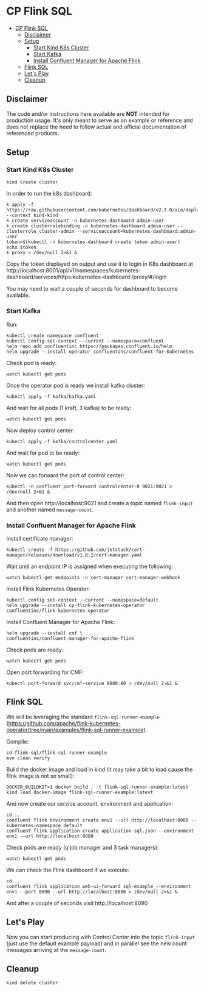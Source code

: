 # CP Flink SQL

- [CP Flink SQL](#cp-flink-sql)
  - [Disclaimer](#disclaimer)
  - [Setup](#setup)
    - [Start Kind K8s Cluster](#start-kind-k8s-cluster)
    - [Start Kafka](#start-kafka)
    - [Install Confluent Manager for Apache Flink](#install-confluent-manager-for-apache-flink)
  - [Flink SQL](#flink-sql)
  - [Let's Play](#lets-play)
  - [Cleanup](#cleanup)

## Disclaimer

The code and/or instructions here available are **NOT** intended for production usage. 
It's only meant to serve as an example or reference and does not replace the need to follow actual and official documentation of referenced products.

## Setup

### Start Kind K8s Cluster

```shell
kind create cluster
```

In order to run the k8s dashboard:

```shell
k apply -f https://raw.githubusercontent.com/kubernetes/dashboard/v2.7.0/aio/deploy/recommended.yaml --context kind-kind
k create serviceaccount -n kubernetes-dashboard admin-user
k create clusterrolebinding -n kubernetes-dashboard admin-user --clusterrole cluster-admin --serviceaccount=kubernetes-dashboard:admin-user
token=$(kubectl -n kubernetes-dashboard create token admin-user)
echo $token
k proxy > /dev/null 2>&1 &
```

Copy the token displayed on output and use it to login in K8s dashboard at http://localhost:8001/api/v1/namespaces/kubernetes-dashboard/services/https:kubernetes-dashboard:/proxy/#/login

You may need to wait a couple of seconds for dashboard to become available.

### Start Kafka

Run:

```shell
kubectl create namespace confluent
kubectl config set-context --current --namespace=confluent
helm repo add confluentinc https://packages.confluent.io/helm
helm upgrade --install operator confluentinc/confluent-for-kubernetes
```

Check pod is ready:

```shell
watch kubectl get pods
```

Once the operator pod is ready we install kafka cluster:

```shell
kubectl apply -f kafka/kafka.yaml
```

And wait for all pods (1 kraft, 3 kafka) to be ready:

```shell
watch kubectl get pods
```

Now deploy control center:

```shell
kubectl apply -f kafka/controlcenter.yaml
```

And wait for pod to be ready:

```shell
watch kubectl get pods
```

Now we can forward the port of control center:

```shell
kubectl -n confluent port-forward controlcenter-0 9021:9021 > /dev/null 2>&1 &
```

And then open http://localhost:9021 and create a topic named `flink-input` and another named `message-count`.

###  Install Confluent Manager for Apache Flink

Install certificate manager:

```shell
kubectl create -f https://github.com/jetstack/cert-manager/releases/download/v1.8.2/cert-manager.yaml
```

Wait until an endpoint IP is assigned when executing the following:

```shell
watch kubectl get endpoints -n cert-manager cert-manager-webhook
```

Install Flink Kubernetes Operator:

```shell
kubectl config set-context --current --namespace=default
helm upgrade --install cp-flink-kubernetes-operator confluentinc/flink-kubernetes-operator
```

Install Confluent Manager for Apache Flink:

```shell
helm upgrade --install cmf \
confluentinc/confluent-manager-for-apache-flink 
```

Check pods are ready:

```shell
watch kubectl get pods
```

Open port forwarding for CMF:

```shell
kubectl port-forward svc/cmf-service 8080:80 > /dev/null 2>&1 &
```

## Flink SQL

We will be leveraging the standard `flink-sql-runner-example` (https://github.com/apache/flink-kubernetes-operator/tree/main/examples/flink-sql-runner-example).

Compile:

```shell
cd flink-sql/flink-sql-runner-example
mvn clean verify
```

Build the docker image and load in kind (it may take a bit to load cause the flink image is not so small):

```shell
DOCKER_BUILDKIT=1 docker build . -t flink-sql-runner-example:latest
kind load docker-image flink-sql-runner-example:latest
```

And now create our service account, environment and application:

```shell
cd ..
confluent flink environment create env1 --url http://localhost:8080 --kubernetes-namespace default 
confluent flink application create application-sql.json --environment env1 --url http://localhost:8080
```

Check pods are ready (q job manager and 3 task managers):

```shell
watch kubectl get pods
```

We can check the Flink dashboard if we execute:

```shell
cd ..
confluent flink application web-ui-forward sql-example --environment env1 --port 8090 --url http://localhost:8080 > /dev/null 2>&1 &
```

And after a couple of seconds visit http://localhost:8090

## Let's Play

Now you can start producing with Control Center into the topic `flink-input` (just use the default example payload) and in parallel see the new count messages arriving at the `message-count`.

## Cleanup

```shell
kind delete cluster
```